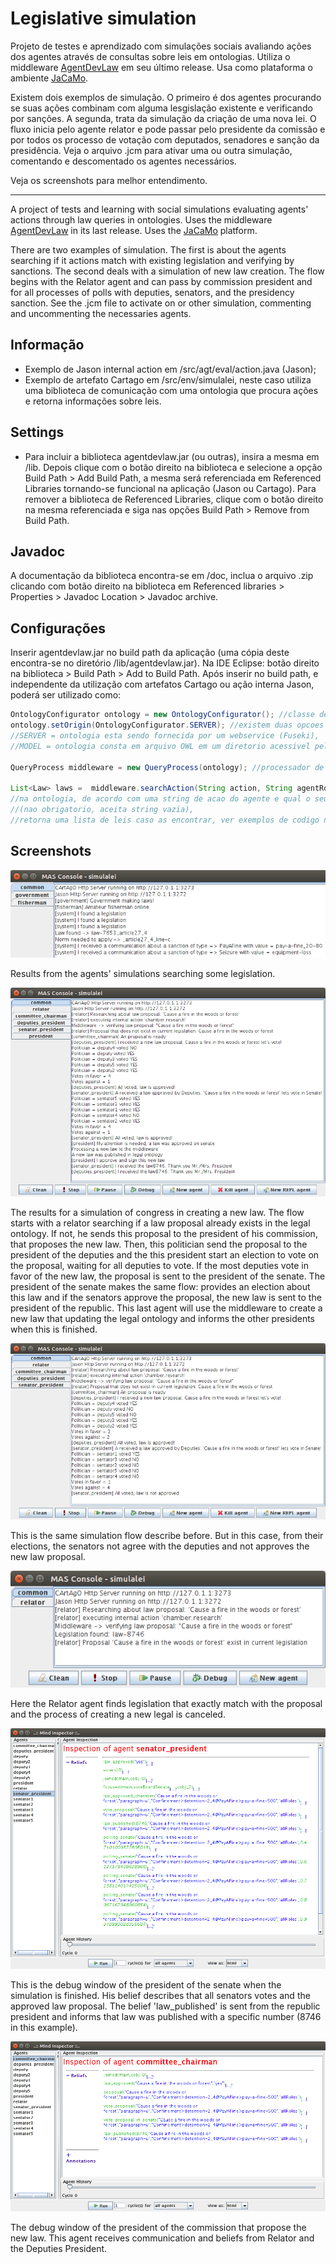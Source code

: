 # Legislative simulation

Projeto de testes e aprendizado com simulações sociais avaliando ações dos agentes através de consultas sobre leis em ontologias. Utiliza o middleware [AgentDevLaw](https://github.com/fabiosperotto/agentdevlaw) em seu último release. Usa como plataforma o ambiente [JaCaMo](http://jacamo.sourceforge.net).

Existem dois exemplos de simulação. O primeiro é dos agentes procurando se suas ações combinam com alguma lesgislação existente e verificando por sanções. A segunda, trata da simulação da criação de uma nova lei. O fluxo inicia pelo agente relator e pode passar pelo presidente da comissão e por todos os processo de votação com deputados, senadores e sanção da presidência. Veja o arquivo .jcm para ativar uma ou outra simulação, comentando e descomentado os agentes necessários.

Veja os screenshots para melhor entendimento.

-----------------

A project of tests and learning with social simulations evaluating agents' actions through law queries in ontologies. Uses the middleware [AgentDevLaw](https://github.com/fabiosperotto/agentdevlaw) in its last release. Uses the [JaCaMo](http://jacamo.sourceforge.net) platform.

There are two examples of simulation. The first is about the agents searching if it actions match with existing legislation and verifying by sanctions. The second deals with a simulation of new law creation. The flow begins with the Relator agent and can pass by commission president and for all processes of polls with deputies, senators, and the presidency sanction. See the .jcm file to activate on or other simulation, commenting and uncommenting the necessaries agents.



## Informação

- Exemplo de Jason internal action em /src/agt/eval/action.java (Jason);
- Exemplo de artefato Cartago em /src/env/simulalei, neste caso utiliza uma biblioteca de comunicação com uma ontologia que procura ações e retorna informações sobre leis. 

## Settings

- Para incluir a biblioteca agentdevlaw.jar (ou outras), insira a mesma em /lib. Depois clique com o botão direito na biblioteca e selecione a opção Build Path > Add Build Path, a mesma será referenciada em Referenced Libraries tornando-se funcional na aplicação (Jason ou Cartago). Para remover a biblioteca de Referenced Libraries, clique com o botão direito na mesma referenciada e siga nas opções Build Path > Remove from Build Path.

## Javadoc
A documentação da biblioteca encontra-se em /doc, inclua o arquivo .zip clicando com botão direito na biblioteca em Referenced libraries > Properties > Javadoc Location > Javadoc archive.


## Configurações
Inserir agentdevlaw.jar no build path da aplicação (uma cópia deste encontra-se no diretório /lib/agentdevlaw.jar). Na IDE Eclipse: botão direito na biblioteca > Build Path > Add to Build Path.
Após inserir no build path, e independente da utilização com artefatos Cartago ou ação interna Jason, poderá ser utilizado como:
```java
OntologyConfigurator ontology = new OntologyConfigurator(); //classe de configuracao para com a ontologia
ontology.setOrigin(OntologyConfigurator.SERVER); //existem duas opcoes da origem da ontologia: 
//SERVER = ontologia esta sendo fornecida por um webservice (Fuseki), 
//MODEL = ontologia consta em arquivo OWL em um diretorio acessivel pela simulacao (ver config.properties)
		
QueryProcess middleware = new QueryProcess(ontology); //processador de consultas
		
List<Law> laws =  middleware.searchAction(String action, String agentRole); //realiza a busca de leis 
//na ontologia, de acordo com uma string de acao do agente e qual o seu papel na sociedade em simulacao 
//(nao obrigatorio, aceita string vazia), 
//retorna uma lista de leis caso as encontrar, ver exemplos de codigo neste projeto
```

## Screenshots

![alt text](./screenshots/jacamo-results.png "Results from the agents' simulations")

Results from the agents' simulations searching some legislation.


![alt text](./screenshots/jacamo-simulation-law-publication.png "Simulation about the creation of a new law")

The results for a simulation of congress in creating a new law. The flow starts with a relator searching if a law proposal already exists in the legal ontology. If not, he sends this proposal to the president of his commission, that proposes the new law. Then, this politician send the proposal to the president of the deputies and the this president start an election to vote on the proposal, waiting for all deputies to vote. If the most deputies vote in favor of the new law, the proposal is sent to the president of the senate. The president of the senate makes the same flow: provides an election about this law and if the senators approve the proposal, the new law is sent to the president of the republic. This last agent will use the middleware to create a new law that updating the legal ontology and informs the other presidents when this is finished.


![alt text](./screenshots/jacamo-simulation-houses-not-agree.png "Simulation about the creation of a new law when the houses not agree with the votation")

This is the same simulation flow describe before. But in this case, from their elections, the senators not agree with the deputies and not approves the new law proposal.

![alt text](./screenshots/jacamo-simulation-relator-lawexists.png "Relator find legislation that match with the proposal")

Here the Relator agent finds legislation that exactly match with the proposal and the process of creating a new legal is canceled.


![alt text](./screenshots/jacamo-simulation-debug-senate-president.png "Debug window of senate president")

This is the debug window of the president of the senate when the simulation is finished. His belief describes that all senators votes and the approved law proposal. The belief 'law_published' is sent from the republic president and informs that law was published with a specific number (8746 in this example).

![alt text](./screenshots/jacamo-simulation-debug-relator.png "Debug window of commite chairman agent")

The debug window of the president of the commission that propose the new law. This agent receives communication and beliefs from Relator and the Deputies President.